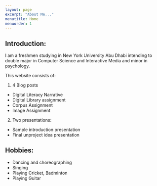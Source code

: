 ```yaml
---
layout: page
excerpt: "About Me..."
menutitle: Home
menuorder: 1
---
```


## Introduction:

I am a freshmen studying in New York University Abu Dhabi intending to double major in Computer Science and Interactive Media and minor in psychology. 

This website consists of:

1) 4 Blog posts

- Digital Literacy Narrative
- Digital Library assignment
- Corpus Assignment
- Image Assignment

2) Two presentations:

- Sample introduction presentation
- Final unproject idea presentation

## Hobbies:

- Dancing and choreographing
- Singing
- Playing Cricket, Badminton
- Playing Guitar
